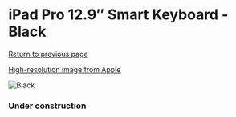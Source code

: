 # iPad Pro 12.9″ Smart Keyboard - Black

[Return to previous page](/ipad_pro129)

[High-resolution image from Apple](https://store.storeimages.cdn-apple.com/8756/as-images.apple.com/is/MJYR2?wid=4500&hei=4500&fmt=png)

<div style="width: 384px"><img src="/everysource/MJYR2.png" alt="Black"></div>

### Under construction
